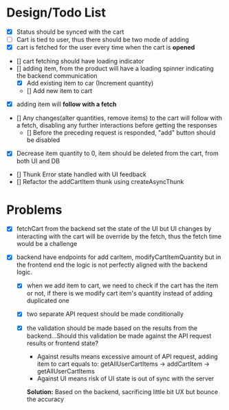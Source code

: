 # Design/Todo List

- [x] Status should be synced with the cart
- [ ] Cart is tied to user, thus there should be two mode of adding
- [x] cart is fetched for the user every time when the cart is **opened**
- [] cart fetching should have loading indicator
- [] adding item, from the product will have a loading spinner indicating the backend communication
  - [x] Add existing item to car (Increment quantity)
  - [] Add new item to cart
- [x] adding item will **follow with a fetch**
- [] Any changes(alter quantities, remove items) to the cart will follow with a fetch, disabling any further interactions before getting the responses
  - [] Before the preceding request is responded, "add" button should be disabled
- [x] Decrease item quantity to 0, item should be deleted from the cart, from both UI and DB
- [] Thunk Error state handled with UI feedback
- [] Refactor the addCartItem thunk using createAsyncThunk

# Problems

- [x] fetchCart from the backend set the state of the UI but UI changes by interacting with the cart will be override by the fetch, thus the fetch time would be a challenge

- [x] backend have endpoints for add carItem, modifyCartItemQuantity but in the frontend end the logic is not perfectly aligned with the backend logic.

  - [x] when we add item to cart, we need to check if the cart has the item or not, if there is we modify cart item's quantity instead of adding duplicated one
  - [x] two separate API request should be made conditionally
  - [x] the validation should be made based on the results from the backend...Should this validation be made against the API request results or frontend state?

    - Against results means excessive amount of API request, adding item to cart equals to: getAllUserCartItems -> addCartItem -> getAllUserCartItems
    - Against UI means risk of UI state is out of sync with the server

    **Solution:** Based on the backend, sacrificing little bit UX but bounce the accuracy
